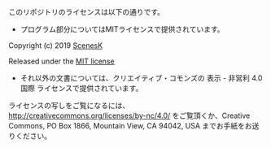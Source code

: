 このリポジトリのライセンスは以下の通りです。

- プログラム部分についてはMITライセンスで提供されています。

Copyright (c) 2019 [ScenesK](https://github.com/ScenesK)

Released under the [MIT license](https://opensource.org/licenses/mit-license.php)

- それ以外の文書については、クリエイティブ・コモンズの 表示 - 非営利 4.0 国際 ライセンスで提供されています。

ライセンスの写しをご覧になるには、 http://creativecommons.org/licenses/by-nc/4.0/ をご覧頂くか、Creative Commons, PO Box 1866, Mountain View, CA 94042, USA までお手紙をお送りください。
